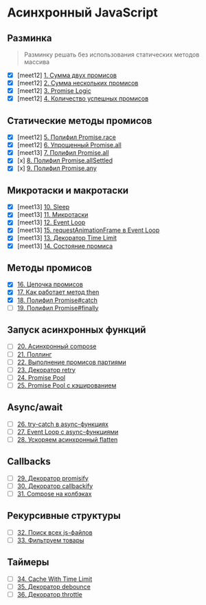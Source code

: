 # Асинхронный JavaScript

## Разминка
> Разминку решать без использования статических методов массива
- [x] [meet12] [1. Сумма двух промисов](1.add-two-promises.js)
- [x] [meet12] [2. Сумма нескольких промисов](2.add-all-promises.js)
- [x] [meet12] [3. Promise Logic](3.promise-logic.js)
- [x] [meet12] [4. Количество успешных промисов](4.count-fulfilled-promises.js)

## Статические методы промисов
- [x] [meet12] [5. Полифил Promise.race](5.race.js)
- [x] [meet12] [6. Упрощенный Promise.all](6.simple-all.js)
- [x] [meet13] [7. Полифил Promise.all](7.all.js)
- [x] [x] [8. Полифил Promise.allSettled](8.all-settled.js)
- [x] [x] [9. Полифил Promise.any](9.any.js)

## Микротаски и макротаски
- [x] [meet13] [10. Sleep](10.sleep.js)
- [x] [meet13] [11. Микротаски](11.microtasks.js)
- [x] [meet13] [12. Event Loop](12.event-loop.js)
- [x] [meet13] [15. requestAnimationFrame в Event Loop](15.raf.js) 
- [x] [meet13] [13. Декоратор Time Limit](13.time-limit.js)
- [x] [meet13] [14. Состояние промиса](14.state.js)

## Методы промисов
- [x] [16. Цепочка промисов](16.chain.js)
- [x] [17. Как работает метод then](17.then.js)
- [x] [18. Полифил Promise#catch](18.catch.js)
- [ ] [19. Полифил Promise#finally](19.finally.js)

## Запуск асинхронных функций
- [ ] [20. Асинхронный compose](20.compose-async.js)
- [ ] [21. Поллинг](21.polling.js)
- [ ] [22. Выполнение промисов партиями](22.promise-batch.js)
- [ ] [23. Декоратор retry](23.retry.js)
- [ ] [24. Promise Pool](24.promise-pool.js)
- [ ] [25. Promise Pool с кэшированием](25.promise-pool-memo.js)

## Async/await
- [ ] [26. try-catch в async-функциях](26.async-try-catch.js)
- [ ] [27. Event Loop с async-функциями](27.async-event-loop.js)
- [ ] [28. Ускоряем асинхронный flatten](28.boost-async-flatten.js)

## Callbacks
- [ ] [29. Декоратор promisify](29.promisify.js)
- [ ] [30. Декоратор callbackify](30.callbackify.js)
- [ ] [31. Compose на колбэках](31.compose-callback.js)

## Рекурсивные структуры
- [ ] [32. Поиск всех js-файлов](32.file-system.js)
- [ ] [33. Фильтруем товары](33.products.js)

## Таймеры
- [ ] [34. Cache With Time Limit](34.cache.js)
- [ ] [35. Декоратор debounce](35.debounce.js)
- [ ] [36. Декоратор throttle](36.throttle.js)